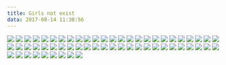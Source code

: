 ```yaml
---
title: Girls not exist
data: 2017-08-14 11:38:56
---
```

![](https://ws1.sinaimg.cn/large/610dc034ly1fiednrydq8j20u011itfz.jpg)
![](https://ws1.sinaimg.cn/large/610dc034ly1fid5poqfznj20u011imzm.jpg)
![](https://ws1.sinaimg.cn/large/610dc034ly1fibksd2mbmj20u011iacx.jpg)
![](https://ws1.sinaimg.cn/large/610dc034gy1fi678xgq1ij20pa0vlgo4.jpg)
![](https://ws1.sinaimg.cn/large/610dc034gy1fi502l3eqjj20u00hz41j.jpg)
![](https://ws1.sinaimg.cn/large/610dc034gy1fi2okd7dtjj20u011h40b.jpg)
![](http://ww1.sinaimg.cn/large/610dc034ly1fhyeyv5qwkj20u00u0q56.jpg)
![](http://ww1.sinaimg.cn/large/610dc034ly1fhxe0hfzr0j20u011in1q.jpg)
![](https://ws1.sinaimg.cn/large/610dc034gy1fhvf13o2eoj20u011hjx6.jpg)
![](https://ws1.sinaimg.cn/large/610dc034gy1fhupzs0awwj20u00u0tcf.jpg)
![](http://ww1.sinaimg.cn/large/610dc034ly1fhrcmgo6p0j20u00u00uu.jpg)
![](https://ws1.sinaimg.cn/large/610dc034ly1fhq25406waj20u00u0b29.jpg)
![](https://ws1.sinaimg.cn/large/610dc034ly1fhovjwwphfj20u00u04qp.jpg)
![](https://ws1.sinaimg.cn/large/610dc034ly1fhnqjm1vczj20rs0rswia.jpg)
![](https://ws1.sinaimg.cn/large/610dc034ly1fhj5228gwdj20u00u0qv5.jpg)
![](https://ws1.sinaimg.cn/large/610dc034ly1fhj53yz5aoj21hc0xcn41.jpg)
![](https://ws1.sinaimg.cn/large/610dc034ly1fhhz28n9vyj20u00u00w9.jpg)
![](https://ws1.sinaimg.cn/large/610dc034ly1fhgsi7mqa9j20ku0kuh1r.jpg)
![](https://ws1.sinaimg.cn/large/610dc034ly1fhfmsbxvllj20u00u0q80.jpg)
![](https://ws1.sinaimg.cn/large/610dc034ly1fhegpeu0h5j20u011iae5.jpg)
![](https://ws1.sinaimg.cn/large/610dc034ly1fhb0t7ob2mj20u011itd9.jpg)
![](https://ws1.sinaimg.cn/large/610dc034gy1fh9utulf4kj20u011itbo.jpg)
![](https://ws1.sinaimg.cn/large/610dc034ly1fh8ox6bmjlj20u00u0mz7.jpg)
![](https://ws1.sinaimg.cn/large/610dc034ly1fh7hwi9lhzj20u011hqa9.jpg)
![](https://ws1.sinaimg.cn/large/610dc034ly1fgllsthvu1j20u011in1p.jpg)
![](https://ws1.sinaimg.cn/large/610dc034ly1fgj7jho031j20u011itci.jpg)
![](https://ws1.sinaimg.cn/large/610dc034ly1fgi3vd6irmj20u011i439.jpg)
![](https://ws1.sinaimg.cn/large/610dc034ly1fgepc1lpvfj20u011i0wv.jpg)
![](https://ws1.sinaimg.cn/large/610dc034ly1fgdmpxi7erj20qy0qyjtr.jpg)
![](https://ws1.sinaimg.cn/large/610dc034ly1fgchgnfn7dj20u00uvgnj.jpg)
![](https://ws1.sinaimg.cn/large/610dc034ly1fgbbp94y9zj20u011idkf.jpg)
![](https://ws1.sinaimg.cn/large/610dc034ly1fga6auw8ycj20u00u00uw.jpg)
![](https://ws1.sinaimg.cn/large/d23c7564ly1fg7ow5jtl9j20pb0pb4gw.jpg)
![](https://ws1.sinaimg.cn/large/d23c7564ly1fg6qckyqxkj20u00zmaf1.jpg)
![](https://ws1.sinaimg.cn/large/610dc034ly1fg5dany6uzj20u011iq60.jpg)
![](https://ws1.sinaimg.cn/large/610dc034ly1ffyp4g2vwxj20u00tu77b.jpg)
![](https://ws1.sinaimg.cn/large/610dc034ly1ffxjlvinj5j20u011igri.jpg)
![](https://ws1.sinaimg.cn/mw690/610dc034ly1ffwb7npldpj20u00u076z.jpg)
![](https://ws1.sinaimg.cn/large/610dc034ly1ffv3gxs37oj20u011i0vk.jpg)
![](https://ws1.sinaimg.cn/large/610dc034ly1fftusiwb8hj20u00zan1j.jpg)
![](http://wx3.sinaimg.cn/thumb180/a82b014bgy1fij1w39akyg208v053x75.gif)
![](http://wx2.sinaimg.cn/mw600/6e15830bgy1fij15xq8h2j20ci0m8jrz.jpg)
![](http://wx3.sinaimg.cn/mw600/629b62e4gy1fiil72bnvbj20do0i80u2.jpg)
![](http://wx3.sinaimg.cn/mw600/629b62e4gy1fiiipkg9uej20zk0p0182.jpg)
![](http://wx1.sinaimg.cn/thumb180/7b0f1cedly1fiiia7b11sg208k092x6q.gif)
![](http://ws2.sinaimg.cn/mw600/83c31136gy1fiihnbwcjjj20m80xctjd.jpg)
![](http://wx3.sinaimg.cn/mw600/006GlaT2gy1fiigpwbjdfj30hs0s8wha.jpg)
![](http://wx2.sinaimg.cn/mw600/005VghJvly1fiigq1vp34j30iz0sg437.jpg)
![](http://ws2.sinaimg.cn/mw600/005VghJvly1fiigpm5l4bj30cz0gogmp.jpg)
![](http://ws1.sinaimg.cn/mw600/005VghJvly1fiigoynrerj30gy10tmyo.jpg)
![](http://wx1.sinaimg.cn/mw600/005VghJvly1fiignrz8mgj30d50idjs6.jpg)
![](http://wx3.sinaimg.cn/mw600/005VghJvly1fiignj3lanj30dw0w078s.jpg)
![](http://wx3.sinaimg.cn/mw600/006GlaT2gy1fiigjcfz6ej30go0m8myt.jpg)
![](http://wx3.sinaimg.cn/mw600/006GlaT2gy1fiigj7dff6j30ia0qpq4o.jpg)
![](http://wx2.sinaimg.cn/mw600/006D2KSdly1fii808yglvj30mjaksb2h.jpg)
![](http://wx2.sinaimg.cn/mw600/a35f3486gy1fiicnajoooj20qo0qo43r.jpg)
![](http://wx3.sinaimg.cn/mw600/006O5rLFgy1fiifq6yrppj30m80vyq7w.jpg)
![](http://wx3.sinaimg.cn/mw600/006O5rLFgy1fiifq6izftj30m80wijxc.jpg)
![](http://wx3.sinaimg.cn/mw600/005Auy4Dly1fii8ftu2dzj3222334x6t.jpg)
